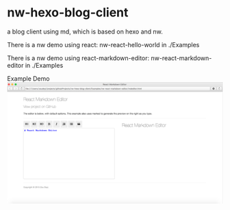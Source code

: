 # nw-hexo-blog-client
a blog client using md, which is based on hexo and nw.

There is a nw demo using react: nw-react-hello-world in ./Examples

There is a nw demo using react-markdown-editor: nw-react-markdown-editor in ./Examples

Example Demo
![Demo](https://raw.githubusercontent.com/ZackLeonardo/nw-hexo-blog-client/master/Examples/nw-react-markdown-editor/nw-react-markdown-editor.png)
